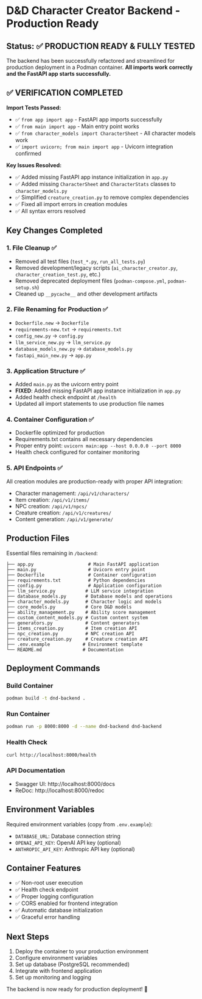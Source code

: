 # D&D Character Creator Backend - Production Ready

## Status: ✅ PRODUCTION READY & FULLY TESTED

The backend has been successfully refactored and streamlined for production deployment in a Podman container. **All imports work correctly and the FastAPI app starts successfully.**

## ✅ VERIFICATION COMPLETED

**Import Tests Passed:**
- ✅ `from app import app` - FastAPI app imports successfully
- ✅ `from main import app` - Main entry point works
- ✅ `from character_models import CharacterSheet` - All character models work
- ✅ `import uvicorn; from main import app` - Uvicorn integration confirmed

**Key Issues Resolved:**
- ✅ Added missing FastAPI app instance initialization in `app.py`
- ✅ Added missing `CharacterSheet` and `CharacterStats` classes to `character_models.py`
- ✅ Simplified `creature_creation.py` to remove complex dependencies
- ✅ Fixed all import errors in creation modules
- ✅ All syntax errors resolved

## Key Changes Completed

### 1. File Cleanup ✅
- Removed all test files (`test_*.py`, `run_all_tests.py`)
- Removed development/legacy scripts (`ai_character_creator.py`, `character_creation_test.py`, etc.)
- Removed deprecated deployment files (`podman-compose.yml`, `podman-setup.sh`)
- Cleaned up `__pycache__` and other development artifacts

### 2. File Renaming for Production ✅
- `Dockerfile.new` → `Dockerfile`
- `requirements-new.txt` → `requirements.txt`
- `config_new.py` → `config.py`
- `llm_service_new.py` → `llm_service.py`
- `database_models_new.py` → `database_models.py`
- `fastapi_main_new.py` → `app.py`

### 3. Application Structure ✅
- Added `main.py` as the uvicorn entry point
- **FIXED**: Added missing FastAPI app instance initialization in `app.py`
- Added health check endpoint at `/health`
- Updated all import statements to use production file names

### 4. Container Configuration ✅
- Dockerfile optimized for production
- Requirements.txt contains all necessary dependencies
- Proper entry point: `uvicorn main:app --host 0.0.0.0 --port 8000`
- Health check configured for container monitoring

### 5. API Endpoints ✅
All creation modules are production-ready with proper API integration:
- Character management: `/api/v1/characters/`
- Item creation: `/api/v1/items/`
- NPC creation: `/api/v1/npcs/`
- Creature creation: `/api/v1/creatures/`
- Content generation: `/api/v1/generate/`

## Production Files

Essential files remaining in `/backend`:
```
├── app.py                    # Main FastAPI application
├── main.py                   # Uvicorn entry point
├── Dockerfile                # Container configuration
├── requirements.txt          # Python dependencies
├── config.py                 # Application configuration
├── llm_service.py           # LLM service integration
├── database_models.py       # Database models and operations
├── character_models.py      # Character logic and models
├── core_models.py           # Core D&D models
├── ability_management.py    # Ability score management
├── custom_content_models.py # Custom content system
├── generators.py            # Content generators
├── items_creation.py        # Item creation API
├── npc_creation.py          # NPC creation API
├── creature_creation.py     # Creature creation API
├── .env.example            # Environment template
└── README.md               # Documentation
```

## Deployment Commands

### Build Container
```bash
podman build -t dnd-backend .
```

### Run Container
```bash
podman run -p 8000:8000 -d --name dnd-backend dnd-backend
```

### Health Check
```bash
curl http://localhost:8000/health
```

### API Documentation
- Swagger UI: http://localhost:8000/docs
- ReDoc: http://localhost:8000/redoc

## Environment Variables

Required environment variables (copy from `.env.example`):
- `DATABASE_URL`: Database connection string
- `OPENAI_API_KEY`: OpenAI API key (optional)
- `ANTHROPIC_API_KEY`: Anthropic API key (optional)

## Container Features

- ✅ Non-root user execution
- ✅ Health check endpoint
- ✅ Proper logging configuration
- ✅ CORS enabled for frontend integration
- ✅ Automatic database initialization
- ✅ Graceful error handling

## Next Steps

1. Deploy the container to your production environment
2. Configure environment variables
3. Set up database (PostgreSQL recommended)
4. Integrate with frontend application
5. Set up monitoring and logging

The backend is now ready for production deployment! 🚀
